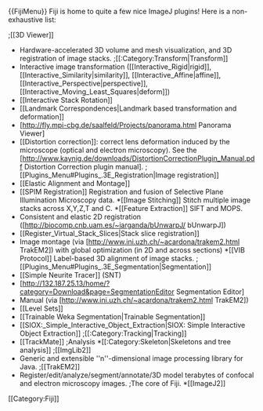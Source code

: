 {{FijiMenu}}
Fiji is home to quite a few nice ImageJ plugins! Here is a non-exhaustive list:

;[[3D Viewer]]
* Hardware-accelerated 3D volume and mesh visualization, and 3D registration of image stacks.
;[[:Category:Transform|Transform]]
* Interactive image transformation ([[Interactive_Rigid|rigid]], [[Interactive_Similarity|similarity]], [[Interactive_Affine|affine]], [[Interactive_Perspective|perspective]], [[Interactive_Moving_Least_Squares|deform]])
* [[Interactive Stack Rotation]]
* [[Landmark Correspondences|Landmark based transformation and deformation]]
* [http://fly.mpi-cbg.de/saalfeld/Projects/panorama.html Panorama Viewer]
* [[Distortion correction]]: correct lens deformation induced by the microscope (optical and electron microscopy). See the [http://www.kaynig.de/downloads/DistortionCorrectionPlugin_Manual.pdf Distortion Correction plugin manual].
;[[Plugins_Menu#Plugins_.3E_Registration|Image registration]]
* [[Elastic Alignment and Montage]]
* [[SPIM Registration]] Registration and fusion of Selective Plane Illumination Microscopy data.
*[[Image Stitching]] Stitch multiple image stacks across X,Y,Z,T and C.
*[[Feature Extraction]] SIFT and MOPS.
* Consistent and elastic 2D registration ([http://biocomp.cnb.uam.es/~iarganda/bUnwarpJ/ bUnwarpJ])
* [[Register_Virtual_Stack_Slices|Stack slice registration]]
* Image montage (via [http://www.ini.uzh.ch/~acardona/trakem2.html TrakEM2]) with global optimization (in 2D and across sections)
*[[VIB Protocol]] Label-based 3D alignment of image stacks.
;[[Plugins_Menu#Plugins_.3E_Segmentation|Segmentation]]
* [[Simple Neurite Tracer]] (SNT)
* [http://132.187.25.13/home/?category=Download&page=SegmentationEditor Segmentation Editor]
* Manual (via [http://www.ini.uzh.ch/~acardona/trakem2.html TrakEM2])
* [[Level Sets]]
* [[Trainable Weka Segmentation|Trainable Segmentation]]
* [[SIOX:_Simple_Interactive_Object_Extraction|SIOX: Simple Interactive Object Extraction]]
;[[:Category:Tracking|Tracking]]
* [[TrackMate]]
;Analysis
*[[:Category:Skeleton|Skeletons and tree analysis]]
;[[ImgLib2]]
* Generic and extensible ''n''-dimensional image processing library for Java.
;[[TrakEM2]]
* Register/edit/analyze/segment/annotate/3D model terabytes of confocal and electron microscopy images.
;The core of Fiji.
*[[ImageJ2]]

[[Category:Fiji]]
